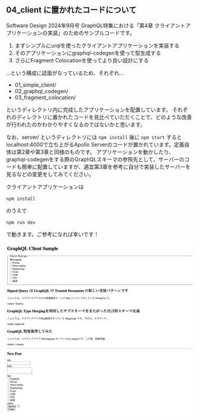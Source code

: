 ## 04_client に置かれたコードについて

Software Design 2024年9月号 GraphQL特集における「第4章 クライアントアプリケーションの実装」のためのサンプルコードです。

1. まずシンプルにurqlを使ったクライアントアプリケーションを実装する
2. そのアプリケーションにgraphql-codegenを使って型生成する
3. さらにFragment Colocationを使ってより良い設計にする

...という構成に誌面がなっているため、それぞれ...

* 01_simple_client/
* 02_graphql_codegen/
* 03_fragment_colocation/

というディレクトリ内に完成したアプリケーションを配置しています。
それぞれのディレクトリに置かれたコードを見比べていただくことで、どのような改善が行われたのかわかりやすくなるのではないかと思います。

なお、server/ というディレクトリには `npm install` 後に `npm start` するとlocalhost:4000で立ち上がるApollo Serverのコードが置かれています。定義自体は第2章や第3章と同様のものです。
アプリケーションを動かしたり、graphql-codegenをする際のGraphQLスキーマの参照先として、サーバーのコードも簡単に配置していますが、適宜第3章を参考に自分で実装したサーバーを見るなどの変更をしてみてください。

クライアントアプリケーションは

```
npm install
```

のうえで

```
npm run dev
```

で動きます。ご参考になれば幸いです！

![client_sample_application](./client_sample.png)
